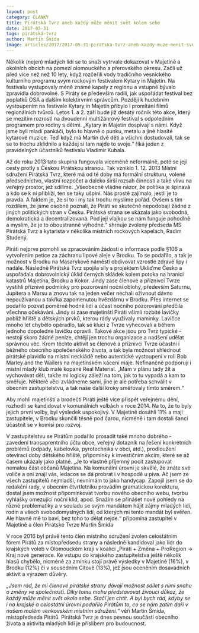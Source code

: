 ```yaml
---
layout: post
category: CLANKY
title: Pirátská Tvrz aneb každý může měnit svět kolem sebe
date: 2017-05-31
tags: pirátská-tvrz
author: Martin Šmída
image: articles/2017/2017-05-31-piratska-tvrz-aneb-kazdy-muze-menit-svet-kolem-sebe.jpg   #751x422 pixelu
---
```

Několik (nejen) mladých lidí se to snaží vytrvale dokazovat v Majetíně a okolních obcích na pomezí olomouckého a přerovského okresu. Začli už před více než než 10 lety, když rozčeřili vody tradičního vesnického kulturního programu svým rockovým festivalem Kytary in Majetín. Na festivalu vystupovaly méně známé kapely z regionu a vstupné bývalo zpravidla dobrovolné. S Piráty se především radili, jak uspořádat festival bez poplatků OSA a dalším kolektirvním správcům. Později k hudebním vystoupením na festivale Kytary in Majetín přibylo i promítání filmů regionálních tvůrců. Letos 1. a 2. září bude již desátý ročník této akce, který se mezitím rozrostl na dvoudenní multižánrový festival s odpoledním programem pro rodiny s dětmi. „Kytary in Majetín dospívají s námi. Když jsme byli mladí pankáči, bylo to hlavně o punku, metalu a jiné hlasité kytarové muzice. Teď když má Martin dvě děti a všichni dostudovali, tak se se to trochu zklidnilo a každej si tam najde to svoje.“ říká jeden z pravidelných účastníků festivalu Vladimír Kubala.

Až do roku 2013 tato skupina fungovala víceméně neformálně, poté se její cesty protly s Českou Pirátskou stranou. Tak vzniklo 1. 12. 2013 Místní sdružení Pirátská Tvrz, které má od té doby má formální strukturu, volené předsednictvo, vlastní rozpočet a daleko širší rozsah činnosti a také vlivu na veřejný prostor, jež sdílíme. „Všeobecně vládne názor, že politika je špinavá a kdo se k ní přiblíží, ten se taky ušpiní. Nás prostě zajímalo, jestli je to pravda. A faktem je, že si to i my tak trochu myslíme pořád. Ovšem s tím rozdílem, že jsme osobně poznali, že Piráti se skutečně nepodobají žádné z jiných politických stran v Česku. Pirátská strana se ukázala jako svobodná, demokratická a decentralizovaná. Pod její vlajkou se nám funguje pohodlně a myslím, že je to oboustranně výhodné.“ shrnuje zvolený předseda MS Pirátská Tvrz a kytarista v několika místních rockových kapelách, Radim Studený.

Piráti nejprve pomohli se zpracováním žádosti o informace podle §106 a vytvořením petice za záchranu lipové aleje v Brodku. To se podařilo, a tak je možnost v Brodku na Masarykově náměstí obdivovat vzrostlé zdravé lípy i nadále. Následně Pirátská Tvrz spojila síly s projektem Ukliďme Česko a uspořádala dobrovolnický úklid černých skládek kolem potoka na hranici katastrů Majetína, Brodku a Kokor. Jindy zase členové a příznivci Tvrze vystihli příznivé podmínky pro pozorování noční oblohy, především Saturnu, Jupitera a Marsu a znovu tak na jeden večer nechali oživnout dávno nepoužívanou a takřka zapomenutou hvězdárnu v Brodku. Přes internet se podařilo pozvat poměrně hodně lidí a účast nočního pozorování předčila všechna očekávání. Jindy si zase majetínští Piráti všimli rozbité lavičky poblíž hřiště a dětských prvků, kterou rády využívaly maminky. Lavičce mnoho let chybělo opěradlo, tak se kluci z Tvrze vyhecovali a během jednoho dopoledne lavičku opravili. Takové akce jsou pro Tvrz typické - nestojí skoro žádné peníze, chtějí jen trochu organizace a nadšení udělat správnou věc. Krom těchto aktivit se členové a příznivci Tvrze účastní i běžného obecního společenského života, a tak byla možnost shlédnout pirátské plavidlo na místní neckiádě nebo autentické vystoupení v roli Bob Marley and the Wailers na majetínském kácení máje. Nefinančně podporují i místní mladý klub malé kopané Real Material. „Mám v plánu tady žít a vychovávat děti, takže mi logicky záleží na tom, jak to tu vypadá a kam to směřuje. Některé věci zvládneme sami, jiné je ale potřeba schválit v obecním zastupitelstvu, a tak naše další kroky směřovaly tímto směrem.“

Aby mohli majetínští a brodečtí Piráti ještě více přispět veřejnému dění, rozhodli se kandidovat v komunálních volbách v roce 2014. Na to, že to byly jejich první volby, byl výsledek uspokojivý. V Majetíně dosáhli 11% a mají zastupitele, v Brodku skončili těsně pod čarou, nicméně i tam dostali šanci účastnit se v komisi pro rozvoj. 

V zastupitelstvu se Pirátům podařilo prosadit také mnoho dobrého - zavedení transaprentního účtu obce, veřejný dotazník na řešení konkrétních problémů (odpady, kabelovka, pyrotechnika v obci, atd.), prodloužení otevírací doby dětského hřiště, připomínky k investičním akcím, které se až časem ukázaly jako platné. „Je to vlastně příjemný pocit zastupovat nemalou část občanů Majetína. Na komunální úrovni je skvělé, že znáte své voliče a oni znají vás, ledacos se dá probrat i v hospodě u piva. Ač jsem ze všech zastupitelů nejmladší, nevnímám to jako handycap. Zapojil jsem se do redakční rady, v obecním čtvrtletníku provádím gramatickou korekturu, dostal jsem možnost připomínkovat tvorbu nového obecního webu, tvorbu vyhlášky omezující noční klid, apod. Snažím se přinášet nové pohledy na různé problematiky a v souladu se svým mandátem hájit zájmy mladých lidí, rodin a všech svobodomyslných lidí, od kterých mi tento mandát byl svěřen. Ale hlavně mě to baví, bez toho to dělat nejde.“ připomíná zastupitel v Majetíně a člen Pirátské Tvrze Martin Šmída

V roce 2016 byl právě tento člen místního sdružení zvolen celostátním fórem Pirátů za místopředsedu strany a následně kandidoval jako lídr do krajských voleb v Olomouckém kraji v koalici „Piráti + Změna + ProRegion → Kraj nové generace. Ke vstupu do krajského zastupitelstva ještě několik hlasů chybělo, nicméně za zmínku stojí právě výsledky v Majetíně (16%), v Brodku (12%) či v sousedním Citově (13%), jež jsou oceněním dosavadních aktivit a výrazem důvěry.

*„Jsem rád, že mi členové pirátské strany dávají možnost sdílet s nimi snahu o změny ve společnosti. Díky tomu mohu představovat živoucí důkaz, že každý může měnit svět okolo sebe. Stačí jen chtít. A byl bych rád, kdyby se i na krajské a celostátní úrovni podařilo Pirátům to, co se nám zatím daří v našem malém venkovském místním sdružení.“* věří Martin Šmída, místopředseda Pirátů. Pirátská Tvrz je dnes pevnou součástí obecního života a aktivita mladých lidí je příslibem pro budoucnost. 
